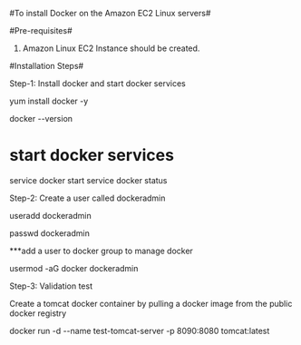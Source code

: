 #To install Docker on the Amazon EC2 Linux servers#

#Pre-requisites#

1. Amazon Linux EC2 Instance should be created.

#Installation Steps#

Step-1: Install docker and start docker services

yum install docker -y

docker --version 

# start docker services
service docker start
service docker status

Step-2: Create a user called dockeradmin

useradd dockeradmin

passwd dockeradmin

***add a user to docker group to manage docker

usermod -aG docker dockeradmin

Step-3: Validation test

Create a tomcat docker container by pulling a docker image from the public docker registry

docker run -d --name test-tomcat-server -p 8090:8080 tomcat:latest
